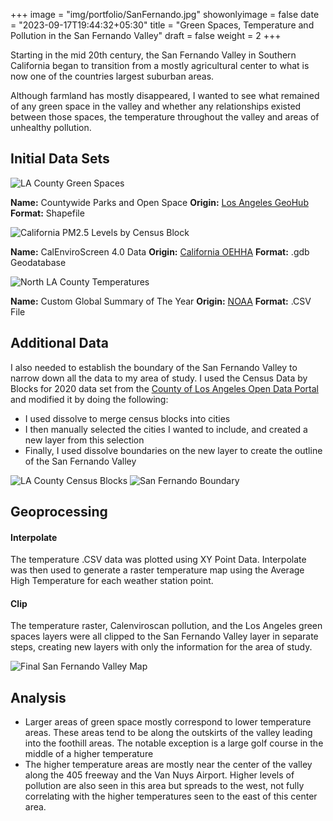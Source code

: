 +++
image = "img/portfolio/SanFernando.jpg"
showonlyimage = false
date = "2023-09-17T19:44:32+05:30"
title = "Green Spaces, Temperature and Pollution in the San Fernando Valley"
draft = false
weight = 2
+++

Starting in the mid 20th century, the San Fernando Valley in Southern California began to transition from a mostly agricultural center to what is now one of the countries largest suburban areas.
<!--more-->

Although farmland has mostly disappeared, I wanted to see what remained of any green space in the valley and whether any relationships existed between those spaces, the temperature throughout the valley and areas of unhealthy pollution.

## Initial Data Sets

![LA County Green Spaces](/img/portfolio/green.jpg)

**Name:** Countywide Parks and Open Space
**Origin:** [Los Angeles GeoHub](https://geohub.lacity.org/)
**Format:** Shapefile

![California PM2.5 Levels by Census Block](/img/portfolio/california.jpg)

**Name:** CalEnviroScreen 4.0 Data
**Origin:** [California OEHHA](https://oehha.ca.gov/)
**Format:** .gdb Geodatabase

![North LA County Temperatures](/img/portfolio/temp.jpg)

**Name:** Custom Global Summary of The Year
**Origin:** [NOAA](https://www.noaa.gov/)
**Format:** .CSV File

## Additional Data

I also needed to establish the boundary of the San Fernando Valley to narrow down all the data to my area of study.
I used the Census Data by Blocks for 2020 data set from the [County of Los Angeles Open Data Portal](https://data.lacounty.gov/) and modified it by doing the following:

* I used dissolve to merge census blocks into cities
* I then manually selected the cities I wanted to include, and created a new layer from this selection
* Finally, I used dissolve boundaries on the new layer to create the outline of the San Fernando Valley

![LA County Census Blocks](/img/portfolio/lacounty.jpg) 
![San Fernando Boundary](/img/portfolio/SanFernando.jpg)

## Geoprocessing

#### Interpolate
The temperature .CSV data was plotted using XY Point Data. Interpolate was then used to generate a raster temperature map using the Average High Temperature for each weather station point.
#### Clip
The temperature raster, Calenviroscan pollution, and the Los Angeles green spaces layers were all clipped to the San Fernando Valley layer in separate steps, creating new layers with only the information for the area of study.

![Final San Fernando Valley Map](/img/portfolio/finalMap.jpg)

## Analysis
* Larger areas of green space mostly correspond to lower temperature areas. These areas tend to be along the outskirts of the valley leading into the foothill areas. The notable exception is a large golf course in the middle of a higher temperature
* The higher temperature areas are mostly near the center of the valley along the 405 freeway and the Van Nuys Airport. Higher levels of pollution are also seen in this area but spreads to the west, not fully correlating with the higher temperatures seen to the east of this center area.
